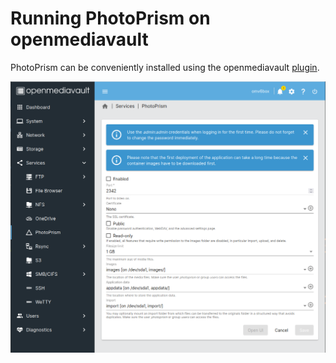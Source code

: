 # Running PhotoPrism on openmediavault

PhotoPrism can be conveniently installed using the openmediavault [plugin](https://www.openmediavault.org/?p=3146).

![Screenshot](../img/omv_photoprism_plugin_ui.png)
